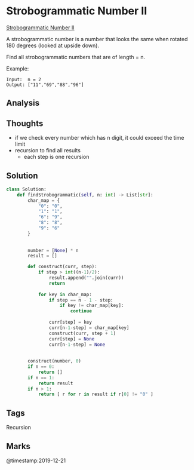 # Strobogrammatic Number II
[Strobogrammatic Number II](https://leetcode.com/problems/strobogrammatic-number-ii)

A strobogrammatic number is a number that looks the same when rotated 180 degrees (looked at upside down).

Find all strobogrammatic numbers that are of length = n.

Example:
```
Input:  n = 2
Output: ["11","69","88","96"]
```
## Analysis

## Thoughts
- if we check every number which has n digit, it could exceed the time limit
- recursion to find all results
  - each step is one recursion 

## Solution
```python
class Solution:
    def findStrobogrammatic(self, n: int) -> List[str]:
        char_map = {
            "0": "0",
            "1": "1",
            "6": "9",
            "8": "8",
            "9": "6"
        }
        
        
        number = [None] * n
        result = []

        def construct(curr, step):
            if step > int((n-1)/2):
                result.append("".join(curr))
                return
            
            for key in char_map:
                if step == n - 1 - step:
                    if key != char_map[key]:
                        continue
                
                curr[step] = key
                curr[n-1-step] = char_map[key]
                construct(curr, step + 1)
                curr[step] = None
                curr[n-1-step] = None
                
                
        construct(number, 0)
        if n == 0:
            return []
        if n == 1:
            return result 
        if n > 1:
            return [ r for r in result if r[0] != "0" ]        
```
## Tags
Recursion

## Marks


@timestamp:2019-12-21
